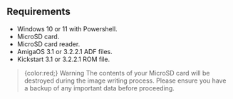 ## Requirements

- Windows 10 or 11 with Powershell.
- MicroSD card.
- MicroSD card reader.
- AmigaOS 3.1 or 3.2.2.1 ADF files.
- Kickstart 3.1 or 3.2.2.1 ROM file.
 
> {color:red;} Warning
> The contents of your MicroSD card will be destroyed during the image writing process. Please ensure you have a backup of any important data before proceeding.
